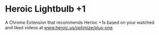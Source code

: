 # Heroic Lightbulb +1

A Chrome Extension that recommends Herioc +1s based on your watched and liked videos at www.heroic.us/optimize/plus-one.
